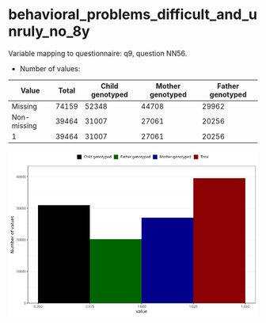 # behavioral_problems_difficult_and_unruly_no_8y
Variable mapping to questionnaire: q9, question NN56.
- Number of values:

| Value | Total | Child genotyped | Mother genotyped | Father genotyped |
| ----- | ----- | --------------- | ---------------- | ---------------- |
| Missing | 74159 | 52348 | 44708 | 29962 |
| Non-missing | 39464 | 31007 | 27061 | 20256 |
| 1 | 39464 | 31007 | 27061 | 20256 |



![](behavioral_problems_difficult_and_unruly_no_8y_n.png)



